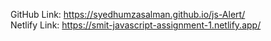 GitHub Link:  https://syedhumzasalman.github.io/js-Alert/ <br>
Netlify Link: https://smit-javascript-assignment-1.netlify.app/
